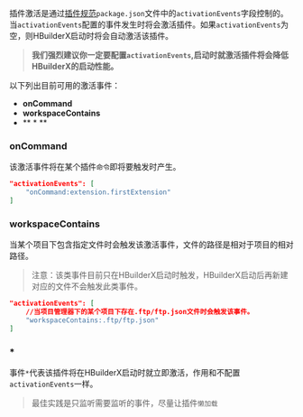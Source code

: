 插件激活是通过[插件规范](/ExtensionDocs/manifest.md)`package.json`文件中的`activationEvents`字段控制的。当`activationEvents`配置的事件发生时将会激活插件。如果`activationEvents`为空，则HBuilderX启动时将会自动激活该插件。
> **我们强烈建议你一定要配置`activationEvents`,启动时就激活插件将会降低HBuilderX的启动性能。**

以下列出目前可用的激活事件：
- **onCommand**
- **workspaceContains**
- ** \* **

### onCommand
该激活事件将在某个插件`命令`即将要触发时产生。

``` json
"activationEvents": [
    "onCommand:extension.firstExtension"
]
```

### workspaceContains
当某个项目下包含指定文件时会触发该激活事件，文件的路径是相对于项目的相对路径。
> 注意：该类事件目前只在HBuilderX启动时触发，HBuilderX启动后再新建对应的文件不会触发此类事件。

``` json
"activationEvents": [
    //当项目管理器下的某个项目下存在.ftp/ftp.json文件时会触发该事件。
    "workspaceContains:.ftp/ftp.json"
]
```
### *
事件`*`代表该插件将在HBuilderX启动时就立即激活，作用和不配置`activationEvents`一样。
> 最佳实践是只监听需要监听的事件，尽量让插件`懒加载`